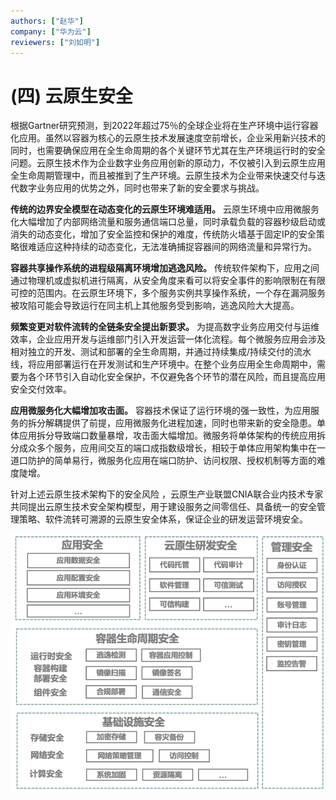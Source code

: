 ```yaml
---
authors: ["赵华"]
company: ["华为云"]
reviewers: ["刘如明"]
---
```


# (四)	云原生安全

根据Gartner研究预测，到2022年超过75％的全球企业将在生产环境中运行容器化应用。虽然以容器为核心的云原生技术发展速度空前增长，企业采用新兴技术的同时，也需要确保应用在全生命周期的各个关键环节尤其在生产环境运行时的安全问题。云原生技术作为企业数字业务应用创新的原动力，不仅被引入到云原生应用全生命周期管理中，而且被推到了生产环境。云原生技术为企业带来快速交付与迭代数字业务应用的优势之外，同时也带来了新的安全要求与挑战。

**传统的边界安全模型在动态变化的云原生环境难适用。** 云原生环境中应用微服务化大幅增加了内部网络流量和服务通信端口总量，同时承载负载的容器秒级启动或消失的动态变化，增加了安全监控和保护的难度，传统防火墙基于固定IP的安全策略很难适应这种持续的动态变化，无法准确捕捉容器间的网络流量和异常行为。

**容器共享操作系统的进程级隔离环境增加逃逸风险。** 传统软件架构下，应用之间通过物理机或虚拟机进行隔离，从安全角度来看可以将安全事件的影响限制在有限可控的范围内。在云原生环境下，多个服务实例共享操作系统，一个存在漏洞服务被攻陷可能会导致运行在同主机上其他服务受到影响，逃逸风险大大提高。

**频繁变更对软件流转的全链条安全提出新要求。** 为提高数字业务应用交付与运维效率，企业应用开发与运维部门引入开发运营一体化流程。每个微服务应用会涉及相对独立的开发、测试和部署的全生命周期，并通过持续集成/持续交付的流水线，将应用部署运行在开发测试和生产环境中。在整个业务应用全生命周期中，需要为各个环节引入自动化安全保护，不仅避免各个环节的潜在风险，而且提高应用安全交付效率。

**应用微服务化大幅增加攻击面。** 容器技术保证了运行环境的强一致性，为应用服务的拆分解耦提供了前提，应用微服务化进程加速，同时也带来新的安全隐患。单体应用拆分导致端口数量暴增，攻击面大幅增加。微服务将单体架构的传统应用拆分成众多个服务，应用间交互的端口成指数级增长，相较于单体应用架构集中在一道口防护的简单易行，微服务化应用在端口防护、访问权限、授权机制等方面的难度陡增。

针对上述云原生技术架构下的安全风险 ，云原生产业联盟CNIA联合业内技术专家共同提出云原生技术安全架构模型，用于建设服务之间零信任、具备统一的安全管理策略、软件流转可溯源的云原生安全体系，保证企业的研发运营环境安全。

![云原生技术安全架构图](../imgs/7-cloud_native_security_framework.png)
